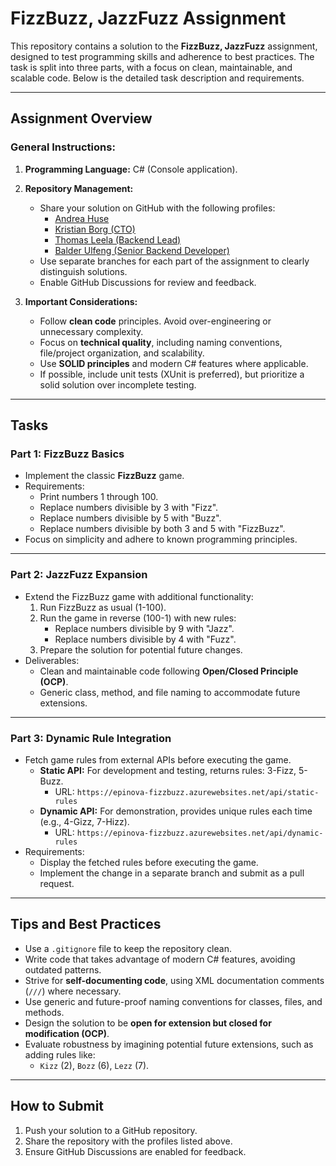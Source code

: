 # FizzBuzz, JazzFuzz Assignment

This repository contains a solution to the **FizzBuzz, JazzFuzz** assignment, designed to test programming skills and adherence to best practices. The task is split into three parts, with a focus on clean, maintainable, and scalable code. Below is the detailed task description and requirements.

---

## Assignment Overview

### General Instructions:
1. **Programming Language:** C# (Console application).
2. **Repository Management:**
    - Share your solution on GitHub with the following profiles:
        - [Andrea Huse](https://github.com/AndreaHuse)
        - [Kristian Borg (CTO)](https://github.com/BorgKristian)
        - [Thomas Leela (Backend Lead)](https://github.com/tholee)
        - [Balder Ulfeng (Senior Backend Developer)](https://github.com/Redlab1)
    - Use separate branches for each part of the assignment to clearly distinguish solutions.
    - Enable GitHub Discussions for review and feedback.

3. **Important Considerations:**
    - Follow **clean code** principles. Avoid over-engineering or unnecessary complexity.
    - Focus on **technical quality**, including naming conventions, file/project organization, and scalability.
    - Use **SOLID principles** and modern C# features where applicable.
    - If possible, include unit tests (XUnit is preferred), but prioritize a solid solution over incomplete testing.

---

## Tasks

### **Part 1: FizzBuzz Basics**
- Implement the classic **FizzBuzz** game.
- Requirements:
    - Print numbers 1 through 100.
    - Replace numbers divisible by 3 with "Fizz".
    - Replace numbers divisible by 5 with "Buzz".
    - Replace numbers divisible by both 3 and 5 with "FizzBuzz".
- Focus on simplicity and adhere to known programming principles.

---

### **Part 2: JazzFuzz Expansion**
- Extend the FizzBuzz game with additional functionality:
    1. Run FizzBuzz as usual (1-100).
    2. Run the game in reverse (100-1) with new rules:
        - Replace numbers divisible by 9 with "Jazz".
        - Replace numbers divisible by 4 with "Fuzz".
    3. Prepare the solution for potential future changes.
- Deliverables:
    - Clean and maintainable code following **Open/Closed Principle (OCP)**.
    - Generic class, method, and file naming to accommodate future extensions.

---

### **Part 3: Dynamic Rule Integration**
- Fetch game rules from external APIs before executing the game.
    - **Static API:** For development and testing, returns rules: 3-Fizz, 5-Buzz.
        - URL: `https://epinova-fizzbuzz.azurewebsites.net/api/static-rules`
    - **Dynamic API:** For demonstration, provides unique rules each time (e.g., 4-Gizz, 7-Hizz).
        - URL: `https://epinova-fizzbuzz.azurewebsites.net/api/dynamic-rules`
- Requirements:
    - Display the fetched rules before executing the game.
    - Implement the change in a separate branch and submit as a pull request.

---

## Tips and Best Practices

- Use a `.gitignore` file to keep the repository clean.
- Write code that takes advantage of modern C# features, avoiding outdated patterns.
- Strive for **self-documenting code**, using XML documentation comments (`///`) where necessary.
- Use generic and future-proof naming conventions for classes, files, and methods.
- Design the solution to be **open for extension but closed for modification (OCP)**.
- Evaluate robustness by imagining potential future extensions, such as adding rules like:
    - `Kizz` (2), `Bozz` (6), `Lezz` (7).

---

## How to Submit
1. Push your solution to a GitHub repository.
2. Share the repository with the profiles listed above.
3. Ensure GitHub Discussions are enabled for feedback.
